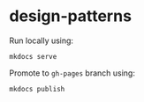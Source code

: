 # design-patterns

Run locally using:
```
mkdocs serve
```

Promote to `gh-pages` branch using:
```
mkdocs publish
```
